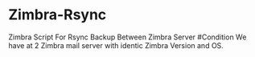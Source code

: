 # Zimbra-Rsync
Zimbra Script For Rsync Backup Between Zimbra Server
#Condition
We have at 2 Zimbra mail server with identic Zimbra Version and OS. 
